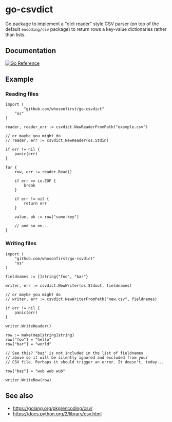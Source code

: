 # go-csvdict

Go package to implement a "dict reader" style CSV parser (on top of the default `encoding/csv` package) to return rows a key-value dictionaries rather than lists.

## Documentation

[![Go Reference](https://pkg.go.dev/badge/github.com/sfomuseum/go-csvdict.svg)](https://pkg.go.dev/github.com/sfomuseum/go-csvdict)

## Example

### Reading files

```
import (
        "github.com/whosonfirst/go-csvdict"
	"os"
)

reader, reader_err := csvdict.NewReaderFromPath("example.csv")

// or maybe you might do
// reader, err := csvdict.NewReader(os.Stdin)

if err != nil {
	panic(err)
}

for {
	row, err := reader.Read()

	if err == io.EOF {
		break
	}

	if err != nil {
		return err
	}

	value, ok := row["some-key"]

	// and so on...
}
```

### Writing files

```
import (
	"github.com/whosonfirst/go-csvdict"
	"os"
)

fieldnames := []string{"foo", "bar"}

writer, err := csvdict.NewWriter(os.Stdout, fieldnames)

// or maybe you might do
// writer, err := csvdict.NewWriterFromPath("new.csv", fieldnames)

if err != nil {
	panic(err)
}

writer.WriteHeader()

row := make(map[string]string)
row["foo"] = "hello"
row["bar"] = "world"

// See this? "baz" is not included in the list of fieldnames
// above so it will be silently ignored and excluded from your
// CSV file. Perhaps it should trigger an error. It doesn't, today...

row["baz"] = "wub wub wub"

writer.WriteRow(row)
```

## See also

* https://golang.org/pkg/encoding/csv/
* https://docs.python.org/2/library/csv.html